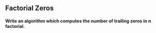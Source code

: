 ## Factorial Zeros

#### Write an algorithm which computes the number of trailing zeros in n factorial.
